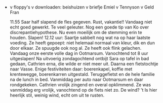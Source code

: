 - v floppy's
  v downloaden: beishuizen
  v briefje Emiel
  v Tennyson
  v Geld Fran 
  
  11.55 Saar half slapend de fles gegeven. Rust, vakantie!! Vandaag niet echt goed gewerkt. Te veel geleuter. Nog een goede tip van Ko over discrepantiehypothese. Nu even moeilijk om de stemming erin te houden. Slapen!
  12.12 uur: Saartje sabbelt nog wat na op haar laatste voeding. Ze heeft gepoept: niet helemaal normaal van kleur, dik en dun door elkaar. Ze spuugde ook nog al. Ze heeft ook flink gelachen. Vandaag onze eerste volle dag in Ootmarsum. Vanochtend tot 8 uur uitgeslapen! Na uitvoerig zondagochtend ontbijt Sara op tafel in bad gedaan, Cathrien erna, die wilde er niet meer uit. Daarna een fietstochtje naar Vasse. Enige festiviteiten daar: boerenkapel, koffie met krentewegge, boerenkarren uitgestald. Teruggefietst en de hele familie na de lunch in bed. Vanmiddag per auto naar Ootmarsum en daar rondgekeken. Cathrien vrolijk zingend en overal opklimmend. Ze was vanmiddag erg vrolijk, vanochtend op de fiets niet zo. De wind? 't Is hier heerlijk stil, weinig wind, echt om uit te rusten.